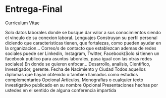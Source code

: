 # Entrega-Final
Curriculum Vitae

Solo datos laborales donde se busque dar valor a sus conocimientos siendo el vinculo de su conexion laboral.
Lenguajes
Construyan su perfil personal diciendo que caracteristicas tienen, que fortalezas, como pueden ayudar en la organizacion...
Correo/s de contacto que establezcan ademas de redes sociales puede ser Linkedin, Instagram, Twitter, Facebook(Solo si tienen un facebook publico para asuntos laborales, pasa igual con las otras redes sociales)
En donde se quieren enfocar... Desarrollo, analisis, Cientifico, Investigador, gerente.
Fecha de Nacimiento y Ciudad
Todos aquellos diplomas que hayan obtenido o tambien llamados como estudios complementarios
Opcional Articulos, Monografias o cualquier texto investigativo publicado en su nombre
Opcional Presentaciones hechas por ustedes en el sentido de alguna conferencia impartida
